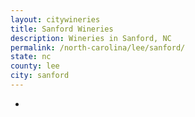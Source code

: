 ```yaml
---
layout: citywineries
title: Sanford Wineries
description: Wineries in Sanford, NC
permalink: /north-carolina/lee/sanford/
state: nc
county: lee
city: sanford
---
```

-
